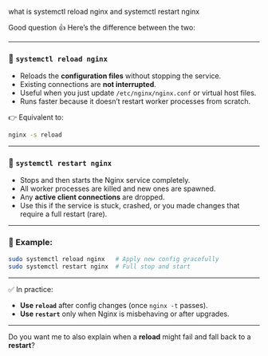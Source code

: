 what is systemctl reload nginx and systemctl restart nginx

Good question 👍 Here’s the difference between the two:

---

### 🔄 `systemctl reload nginx`

* Reloads the **configuration files** without stopping the service.
* Existing connections are **not interrupted**.
* Useful when you just update `/etc/nginx/nginx.conf` or virtual host files.
* Runs faster because it doesn’t restart worker processes from scratch.

👉 Equivalent to:

```bash
nginx -s reload
```

---

### 🔁 `systemctl restart nginx`

* Stops and then starts the Nginx service completely.
* All worker processes are killed and new ones are spawned.
* Any **active client connections** are dropped.
* Use this if the service is stuck, crashed, or you made changes that require a full restart (rare).

---

### 📌 Example:

```bash
sudo systemctl reload nginx   # Apply new config gracefully
sudo systemctl restart nginx  # Full stop and start
```

---

✅ In practice:

* **Use `reload`** after config changes (once `nginx -t` passes).
* **Use `restart`** only when Nginx is misbehaving or after upgrades.

---

Do you want me to also explain when a **reload** might fail and fall back to a **restart**?
